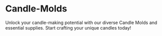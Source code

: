 # Candle-Molds
Unlock your candle-making potential with our diverse Candle Molds and essential supplies. Start crafting your unique candles today! 

